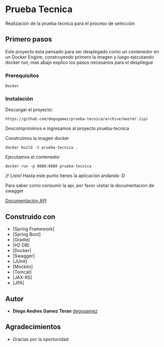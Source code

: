 # Prueba Tecnica

Realización de la prueba tecnica para el proceso de selección

## Primero pasos

Este proyecto esta pensado para ser desplegado como un contenedor en un Docker Engine, construyendo primero la imagen
y luego ejecutando docker run, mas abajo explico los pasos necesarios para el despliegue

### Prerequisitos

```
Docker
```

### Instalación

Descargar el proyecto:

```
https://github.com/degogamez/prueba-tecnica/archive/master.zip)
```

Descomprimimos e ingresamos al proyecto prueba-tecnica

Construimos la imagen docker

```
docker build -t prueba-tecnica .
```

Ejecutamos el contenedor

```
docker run -p 8080:8080 prueba-tecnica
```

¡Y Listo! Hasta este punto tienes la aplicación andando :D

Para saber como consumir la api, por favor visitar la documentacion de swagger

[Documentación API](http://localhost:8080/swagger-ui.html)

## Construido con

* [Spring Framework]
* [Spring Boot]
* [Gradle]
* [H2 DB]
* [Docker]
* [Swagger]
* [JUnit]
* [Mockito]
* [Tomcat]
* [JAX-RS]
* [JPA]

## Autor

* **Diego Andres Gamez Teran** [degogamez](https://github.com/degogamez)

## Agradecimientos

* Gracias por la oportunidad